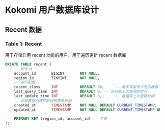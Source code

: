 # Kokomi 用户数据库设计

## Recent 数据

### Table 1: Recent

用于存储启用 recent 功能的用户，用于遍历更新 recent 数据库

```sql
CREATE TABLE recent (
    -- 相关id
    account_id       BIGINT       NOT NULL,
    region_id        TINYINT      NOT NULL,
    -- 用户配置
    recent_class     INT          DEFAULT 30,     -- 最多保留多少天的数据
    last_query_time  INT          DEFAULT 0, -- 该功能上次查询的时间
    last_update_time INT          DEFAULT 0,      -- 数据库上次更新时间
    -- 记录数据创建的时间和更新时间
    created_at       TIMESTAMP    NOT NULL DEFAULT CURRENT_TIMESTAMP,
    updated_at       TIMESTAMP    NOT NULL DEFAULT CURRENT_TIMESTAMP ON UPDATE CURRENT_TIMESTAMP,

    PRIMARY KEY (region_id, account_id) -- 主键
);
```
